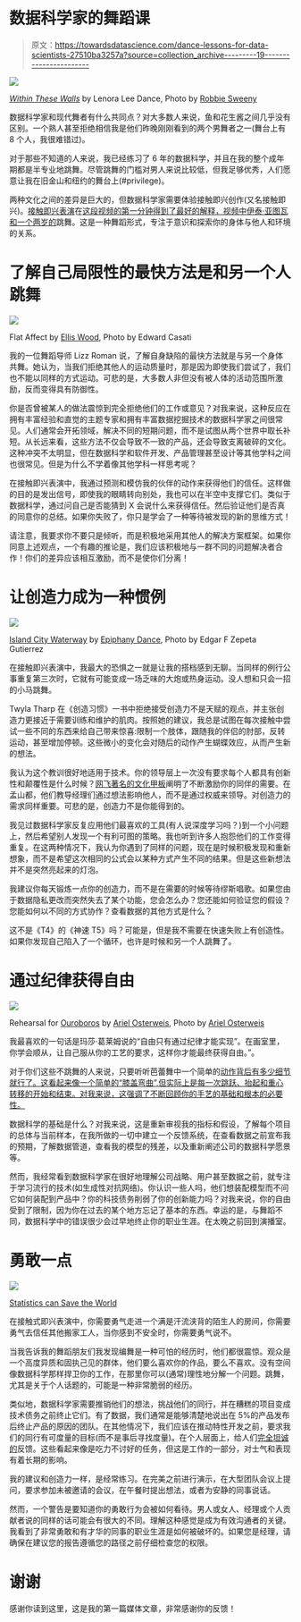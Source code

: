 # 数据科学家的舞蹈课

> 原文：<https://towardsdatascience.com/dance-lessons-for-data-scientists-27510ba3257a?source=collection_archive---------19----------------------->

![](img/802d2e82645ef98036a6e45e713930ef.png)

[*Within These Walls*](http://www.lenoraleedance.com/photos/within-these-walls/) by Lenora Lee Dance, Photo by [Robbie Sweeny](https://www.robbiesweenyphotography.com/about#!)

数据科学家和现代舞者有什么共同点？对大多数人来说，鱼和花生酱之间几乎没有区别。一个熟人甚至拒绝相信我是他们昨晚刚刚看到的两个男舞者之一(舞台上有 8 个人，我很难错过)。

对于那些不知道的人来说，我已经练习了 6 年的数据科学，并且在我的整个成年期都是半专业地跳舞。尽管跳舞的门槛对男人来说比较低，但我足够优秀，人们愿意让我在旧金山和纽约的舞台上(#privilege)。

两种文化之间的差异是巨大的，但数据科学家需要体验接触即兴创作(又名接触即兴)。[接触即兴表演](https://en.wikipedia.org/wiki/Contact_improvisation)在[这段视频的第一分钟得到了最好的解释，视频中伊泰·亚图瓦和一个两岁的](https://youtu.be/zkreiRt8GEY)跳舞。这是一种舞蹈形式，专注于意识和探索你的身体与他人和环境的关系。

# 了解自己局限性的最快方法是和另一个人跳舞

![](img/0f37aa96e216191834b4775cb3c7c77b.png)

Flat Affect by [Ellis Wood](http://www.wooddance.net/company_page.asp?pg=gallery), Photo by Edward Casati

我的一位舞蹈导师 Lizz Roman 说，了解自身缺陷的最快方法就是与另一个身体共舞。她认为，当我们拒绝其他人的运动质量时，那是因为即使我们尝试了，我们也不能以同样的方式运动。可悲的是，大多数人非但没有被人体的活动范围所激励，反而变得具有防御性。

你是否曾被某人的做法震惊到完全拒绝他们的工作或意见？对我来说，这种反应在拥有丰富经验和直觉的主题专家和拥有丰富数据挖掘技术的数据科学家之间很常见。人们通常会开拓领域，解决不同的短期问题，而不是试图从两个世界中取长补短。从长远来看，这些方法不仅会导致不一致的产品，还会导致支离破碎的文化。这种冲突不太明显，但在数据科学和软件开发、产品管理甚至设计等其他学科之间也很常见。但是为什么不学着像其他学科一样思考呢？

在接触即兴表演中，我通过预测和模仿我的伙伴的动作来获得他们的信任。这样做的目的是发出信号，即使我的眼睛转向别处，我也可以在半空中支撑它们。类似于数据科学，通过问自己是否能猜到 X 会说什么来获得信任。然后验证他们是否真的同意你的总结。如果你失败了，你只是学会了一种等待被发现的新的思维方式！

请注意，我要求你不要只是倾听，而是积极地采用其他人的解决方案框架。如果你同意上述观点，一个有趣的推论是，我们应该积极地与一群不同的问题解决者合作！你们的差异应该相互激励，而不是使你们分离！

# 让创造力成为一种惯例

![](img/8672ed9bcf96e4c9110dde4c0ba92f24.png)

[Island City Waterway](http://epiphanydance.org/performances/island-city-waterways/) by [Epiphany Dance](http://epiphanydance.org/about-us/artistic-director/), Photo by Edgar F Zepeta Gutierrez

在接触即兴表演中，我最大的恐惧之一就是让我的搭档感到无聊。当同样的例行公事重复第三次时，它就有可能变成一场乏味的大炮或热身运动。没人想和只会一招的小马跳舞。

Twyla Tharp 在《创造习惯》一书中拒绝接受创造力不是天赋的观点，并主张创造力更接近于需要训练和维护的肌肉。按照她的建议，我总是试图在每次接触中尝试一些不同的东西来给自己带来惊喜:限制一个肢体，跟随我的伴侣的肘部，反转运动，甚至增加停顿。这些微小的变化会对随后的动作产生蝴蝶效应，从而产生新的想法。

我认为这个教训很好地适用于技术。你的领导层上一次没有要求每个人都具有创新性和颠覆性是什么时候？[网飞著名的文化甲板](https://jobs.netflix.com/culture)阐明了不断激励你的同伴的需要。在孟山都，他们教导经理们通过想法影响他人，而不是通过权威来领导。对创造力的需求同样重要。可悲的是，创造力不是你能得到的。

我见过数据科学家反复应用他们最喜欢的工具(有人说深度学习吗？)到一个小问题上，然后希望别人发现一个有利可图的策略。我也听到许多人抱怨他们的工作变得重复。在这两种情况下，我认为你遇到了同样的问题，现在是时候积极发现和重新想象，而不是希望这次相同的公式会以某种方式产生不同的结果。但是这些新想法并不是突然亮起来的灯泡。

我建议你每天锻炼一点你的创造力，而不是在需要的时候等待缪斯唱歌。如果您由于数据隐私更改而突然失去了某个功能，您会怎么办？您还能如何验证您的假设？您能如何以不同的方式协作？查看数据的其他方式是什么？

这不是《T4》的《神速 T5》吗？可能是，但是我不需要在快速失败上有创造性。如果你发现自己陷入了一个循环，也许是时候和另一个人跳舞了。

# 通过纪律获得自由

![](img/97eefa30cca3a0237847afd516ea72f4.png)

Rehearsal for [Ouroboros](http://arielosterweis.com/choreography/ouroboros/) by [Ariel Osterweis](http://arielosterweis.com/), Photo by [Ariel Osterweis](http://arielosterweis.com/)

我最喜欢的一句话是玛莎·葛莱姆说的“自由只有通过纪律才能实现”。在画室里，你学会顺从，让自己服从你的工艺的要求，这样你才能最终获得自由。”。

对于你们这些不跳舞的人来说，只要听听芭蕾舞中一个简单的[动作背后有多少细节就行了。这看起来像一个简单的“膝盖弯曲”,但实际上是每一次跳跃、抬起和重心转移的开始和结束。对我来说，这强调了不断回顾你的手艺的基础和根本的必要性。](https://youtu.be/DrBhcopjDZQ)

数据科学的基础是什么？对我来说，这是重新审视我的指标和假设，了解每个项目的总体与当前样本，在我所做的一切中建立一个反馈系统，在查看数据之前宣布我的预期，了解数据管道，查看我的模型的残差，以及重新阐述公司的数据科学愿景等。

然而，我经常看到数据科学家在很好地理解公司战略、用户甚至数据之前，就专注于学习流行的技术(如生成性对抗网络)。你认识一些人吗，他们想装配模型而不问它如何装配到产品中？你的科技债务削弱了你的创新能力吗？对我来说，你的自由受到了限制，因为你在过去的某个地方忘记了基本的东西。幸运的是，与舞蹈不同，数据科学中的错误很少会过早地终止你的职业生涯。在太晚之前回到演播室。

# 勇敢一点

![](img/3bb47dac6d39ddad1961fad1f031d963.png)

[Statistics can Save the World](https://www.linkedin.com/pulse/statistics-can-save-world-wayne-lee?articleId=5958244619731902464#comments-5958244619731902464&trk=public_profile_post)

在接触式即兴表演中，你需要勇气走进一个满是汗流浃背的陌生人的房间，你需要勇气去信任其他搬家工人，当你感到不安全时，你需要勇气说不。

当我告诉我的舞蹈朋友们我发现编舞是一种可怕的经历时，他们都很震惊。观众是一个高度异质和固执己见的群体，他们要么喜欢你的作品，要么不喜欢。没有空间像数据科学那样捍卫你的工作，在那里你可以(通常)理性地分解一个问题。跳舞，尤其是关于个人话题的，可能是一种非常脆弱的经历。

类似地，数据科学家需要推销他们的想法，挑战他们的同行，并在糟糕的项目变成技术债务之前终止它们。有了数据，我们通常是能够清楚地说出在 5%的产品发布后终止产品的原因的团队。在其他情况下，我们应该在推动特性开发之前，要求我们的同行有可度量的目标(而不是事后寻找度量)。在个人层面上，给人们[完全坦诚的](https://www.amazon.com/Radical-Candor-Kim-Scott/dp/B01KTIEFEE/ref=sr_1_1?hvadid=78065388713640&hvbmt=be&hvdev=c&hvqmt=e&keywords=book+radical+candor&qid=1566661333&s=gateway&sr=8-1)反馈。这些看起来像是吃力不讨好的任务，但这是工作的一部分，对士气和表现有着长期的影响。

我的建议和创造力一样，是经常练习。在完美之前进行演示，在大型团队会议上提问，要求参加未被邀请的会议，在午餐时提出想法，或者为安静的同事说话。

然而，一个警告是要知道你的勇敢行为会被如何看待。男人或女人、经理或个人贡献者说的同样的话可能会有很大的不同。理解这种感觉是成为有效沟通者的关键。我看到了非常勇敢和有才华的同事的职业生涯是如何被破坏的。如果您是经理，请确保在建议您的报告遵循您的路径之前仔细检查您的权限。

# 谢谢

感谢你读到这里，这是我的第一篇媒体文章，非常感谢你的反馈！
